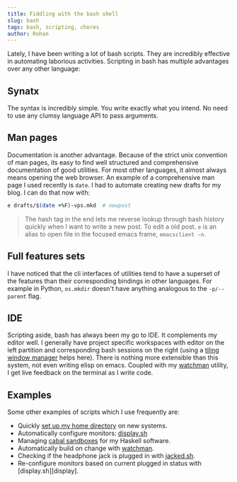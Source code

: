 ```yaml
---
title: Fiddling with the bash shell
slug: bash
tags: bash, scripting, chores
author: Rohan
---
```


Lately, I have been writing a lot of bash scripts. They are incredibly effective
in automating laborious activities. Scripting in bash has multiple advantages
over any other language:

## Synatx

The syntax is incredibly simple. You write exactly what you intend. No need to
use any clumsy language API to pass arguments.

## Man pages

Documentation is another advantage. Because of the strict unix convention of man
pages, its easy to find well structured and comprehensive documentation of good
utilities. For most other languages, it almost always means opening the web
browser. An example of a comprehensive man page I used recently is `date`. I had
to automate creating new drafts for my blog. I can do that now with:

```bash
e drafts/$(date +%F)-vps.mkd  # newpost
```

> The hash tag in the end lets me reverse lookup through bash history quickly
> when I want to write a new post. To edit a old post. `e` is an alias to open
> file in the focused emacs frame, `emacsclient -n`.

## Full features sets

I have noticed that the cli interfaces of utilities tend to have a superset of
the features than their corresponding bindings in other languages. For example
in Python, `os.mkdir` doesn't have anything analogous to the `-p/--parent`
flag.

## IDE

Scripting aside, bash has always been my go to IDE. It complements my editor
well. I generally have project specific workspaces with editor on the left
partition and corresponding bash sessions on the right (using a
[tiling window manager][xmonad] helps here). There is nothing more extensible
than this system, not even writing elisp on emacs. Coupled with my
[watchman][watchman] utility, I get live feedback on the terminal as I write
code.

## Examples

Some other examples of scripts which I use frequently are:

 - Quickly [set up my home directory][setuphome] on new systems.
 - Automatically configure monitors: [display.sh][]
 - Managing [cabal sandboxes][hsb] for my Haskell software.
 - Automatically build on change with [watchman][watchman].
 - Checking if the headphone jack is plugged in with [jacked.sh][jacked].
 - Re-configure monitors based on current plugged in status with
   [display.sh][display].

[setuphome]: https://github.com/crodjer/configs/blob/master/scripts/setuphome.sh
[hsb]: https://github.com/crodjer/configs/blob/master/scripts/hsb.sh
[watchman]: https://github.com/crodjer/watchman
[jacked]: https://github.com/crodjer/configs/blob/master/scripts/jacked.sh
[display.sh]: https://github.com/crodjer/configs/blob/master/scripts/display.sh
[xmonad]: http://xmonad.org/
